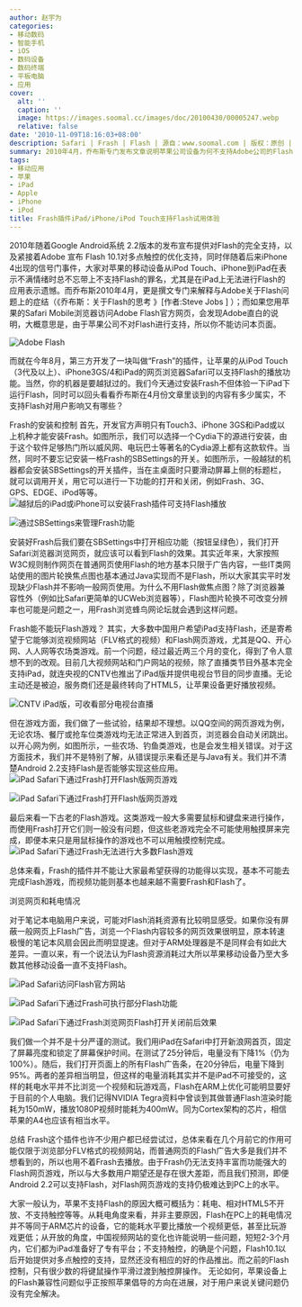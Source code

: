 ```yaml
---
author: 赵宇为
categories:
- 移动数码
- 智能手机
- iOS
- 数码设备
- 数码终端
- 平板电脑
- 应用
cover:
  alt: ''
  caption: ''
  image: https://images.soomal.cc/images/doc/20100430/00005247.webp
  relative: false
date: '2010-11-09T18:16:03+08:00'
description: Safari | Frash | Flash | 源自：www.soomal.com | 版权：原创 |  平均/总评分：08.16/155
summary: 2010年4月，乔布斯专门发布文章说明苹果公司设备为何不支持Adobe公司的Flash，关于技术封闭、触控支持以及HTML5未来架构和两家公司的利益都做出来相关说明。而对于普通用户来说，不支持Flash就意味着不能偷菜、不能抢车位，甚至一度不能观看视频网站。而Frash插件可以让iPad和iPhone支持Flash但效果如何？通过Frash，我们可以回头对比乔布斯说过的话，Flash真得不应该出现在苹果设备上？
tags:
- 移动应用
- 苹果
- iPad
- Apple
- iPhone
- iPod
title: Frash插件iPad/iPhone/iPod Touch支持Flash试用体验
---
```


2010年随着Google Android系统 2.2版本的发布宣布提供对Flash的完全支持，以及紧接着Adobe 宣布 Flash 10.1对多点触控的优化支持，同时伴随着后来iPhone 4出现的信号门事件，大家对苹果的移动设备从iPod Touch、iPhone到iPad在表示不满情绪时总不忘带上不支持Flash的罪名，尤其是在iPad上无法进行Flash的应用表示遗憾。而乔布斯2010年4月，更是撰文专门来解释与Adobe关于Flash问题上的症结（《乔布斯：关于Flash的思考 》[作者:Steve Jobs ]
）；而如果您用苹果的Safari Mobile浏览器访问Adobe Flash官方网页，会发现Adobe直白的说明，大概意思是，由于苹果公司不对Flash进行支持，所以你不能访问本页面。

![Adobe Flash](https://images.soomal.cc/images/doc/20100430/00005247.webp)




而就在今年8月，第三方开发了一块叫做“Frash”的插件，让苹果的从iPod Touch（3代及以上）、iPhone3GS/4和iPad的网页浏览器Safari可以支持Flash的播放功能。当然，你的机器是要越狱过的。我们今天通过安装Frash不但体验一下iPad下运行Flash，同时可以回头看看乔布斯在4月份文章里谈到的内容有多少属实，不支持Flash对用户影响又有哪些？

Frash的安装和控制
首先，开发官方声明只有Touch3、iPhone 3GS和iPad或以上机种才能安装Frash。如图所示，我们可以选择一个Cydia下的源进行安装，由于这个软件足够热门所以威风网、电玩巴士等著名的Cydia源上都有这款软件。当然，同时不要忘记安装一格Frash的SBSettings的开关。如图所示，一般越狱的机器都会安装SBSettings的开关插件，当在主桌面时只要滑动屏幕上侧的标题栏，就可以调用开关，用它可以进行一下功能的打开和关闭，例如Frash、3G、GPS、EDGE、iPod等等。
![越狱后的iPad或iPhone可以安装Frash插件可支持Flash播放](https://images.soomal.cc/images/doc/20101109/00008126.webp)




![通过SBSettings来管理Frash功能](https://images.soomal.cc/images/doc/20101109/00008127.webp)




安装好Frash后我们要在SBSettings中打开相应功能（按钮呈绿色），我们打开Safari浏览器浏览网页，就应该可以看到Flash的效果。其实近年来，大家按照W3C规则制作网页在普通网页使用Flash的地方基本只限于广告内容，一些IT类网站使用的图片轮换焦点图也基本通过Java实现而不是Flash，所以大家其实平时发现缺少Flash并不影响一般网页使用。为什么不用Flash做焦点图？除了浏览器兼容性外（例如比Safari更简单的UCWeb浏览器等），Flash图片轮换不可改变分辨率也可能是问题之一，用Frash浏览蜂鸟网论坛就会遇到这样问题。

Frash能不能玩Flash游戏？
其实，大多数中国用户希望iPad支持Flash，还是寄希望于它能够浏览视频网站（FLV格式的视频）和Flash网页游戏，尤其是QQ、开心网、人人网等农场类游戏。前一个问题，经过最近两三个月的变化，得到了令人意想不到的改观。目前几大视频网站和门户网站的视频，除了直播类节目外基本完全支持iPad，就连央视的CNTV也推出了iPad版并提供电视台节目的同步直播。无论主动还是被迫，服务商们还是最终转向了HTML5，让苹果设备更好播放视频。

![CNTV iPad版，可收看部分电视台直播](https://images.soomal.cc/images/doc/20101109/00008134.webp)




但在游戏方面，我们做了一些试验，结果却不理想。以QQ空间的网页游戏为例，无论农场、餐厅或抢车位类游戏均无法正常进入到首页，浏览器会自动关闭跳出。以开心网为例，如图所示，一些农场、钓鱼类游戏，也是会发生相关错误。对于这方面技术，我们并不是特别了解，从错误提示来看还是与Java有关。我们并不清楚Android 2.2支持Flash是否能够实现这些应用。
![iPad Safari下通过Frash打开Flash版网页游戏](https://images.soomal.cc/images/doc/20101109/00008129.webp)




![iPad Safari下通过Frash打开Flash版网页游戏](https://images.soomal.cc/images/doc/20101109/00008130.webp)




最后来看一下古老的Flash游戏。这类游戏一般大多需要鼠标和键盘来进行操作，而使用Frash打开它们则一般没有问题，但这些老游戏完全不可能使用触摸屏来完成，即便本来只是用鼠标操作的游戏也不可以用触摸控制完成。
![iPad Safari下通过Frash无法进行大多数Flash游戏](https://images.soomal.cc/images/doc/20101109/00008131.webp)




总体来看，Frash的插件并不能让大家最希望获得的功能得以实现，基本不可能去完成Flash游戏，而视频功能则基本也越来越不需要Frash和Flash了。

浏览网页和耗电情况

对于笔记本电脑用户来说，可能对Flash消耗资源有比较明显感受。如果你没有屏蔽一般网页上Flash广告，浏览一个Flash内容较多的网页效果很明显，原本转速极慢的笔记本风扇会因此而明显提速。但对于ARM处理器是不是同样会有如此大差异。一直以来，有一个说法认为Flash资源消耗过大所以苹果移动设备乃至大多数其他移动设备一直不支持Flash。

![iPad Safari访问Flash官方网站](https://images.soomal.cc/images/doc/20101109/00008128.webp)




![iPad Safari下通过Frash可执行部分Flash功能](https://images.soomal.cc/images/doc/20101109/00008132.webp)




![iPad Safari下通过Frash浏览网页Flash打开关闭前后效果](https://images.soomal.cc/images/doc/20101109/00008133.webp)






我们做一个并不是十分严谨的测试。我们用iPad在Safari中打开新浪网首页，固定了屏幕亮度和锁定了屏幕保护时间。在测试了25分钟后，电量没有下降1%（仍为100%）。随后，我们打开页面上的所有Flash广告条，在20分钟后，电量下降到95%。两者的差异相当明显，但这样的电量消耗其实并不是iPad不可接受的，这样的耗电水平并不比浏览一个视频和玩游戏高，Flash在ARM上优化可能明显要好于目前的个人电脑。我们记得NVIDIA Tegra资料中曾谈到其做普通Flash渲染时能耗为150mW，播放1080P视频时能耗为400mW。同为Cortex架构的芯片，相信苹果的A4也应该有相当水平。

总结
Frash这个插件也许不少用户都已经尝试过，总体来看在几个月前它的作用可能仅限于浏览部分FLV格式的视频网站，而普通网页的Flash广告大多是我们并不想看到的，所以也用不着Frash去播放。由于Frash仍无法支持丰富而功能强大的Flash网页游戏，所以与大多数用户期望还是存在很大差距，而且我们预测，即便Android 2.2可以支持Flash，对Flash网页游戏的支持仍极难达到PC上的水平。

大家一般认为，苹果不支持Flash的原因大概可概括为：耗电、相对HTML5不开放、不支持触控等等。从耗电角度来看，并非主要原因，Flash在PC上的耗电情况并不等同于ARM芯片的设备，它的能耗水平要比播放一个视频更低，甚至比玩游戏更低；从开放的角度，中国视频网站的变化也许能说明一些问题，短短2-3个月内，它们都为iPad准备好了专有平台；不支持触控，的确是个问题，Flash10.1以后开始提供对多点触控的支持，显然还没有相应的好的作品推出。而之前的Flash控制，只有很少数的将键鼠操作平滑过渡到触控屏操作。
无论如何，苹果设备上的Flash兼容性问题似乎正按照苹果倡导的方向在进展，对于用户来说关键问题仍没有完全解决。